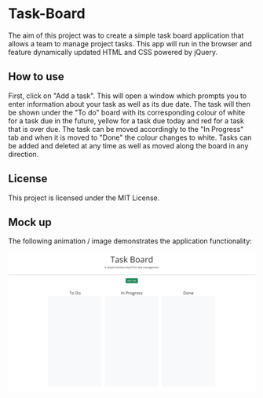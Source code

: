 # Task-Board

The aim of this project was to create a simple task board application that allows a team to manage project tasks. This app will run in the browser and feature dynamically updated HTML and CSS powered by jQuery.

## How to use

First, click on "Add a task". This will open a window which prompts you to enter information about your task as well as its due date. The task will then be shown under the "To do" board with its corresponding colour of white for a task due in the future, yellow for a task due today and red for a task that is over due. 
The task can be moved accordingly to the "In Progress" tab and when it is moved to "Done" the colour changes to white. Tasks can be added and deleted at any time as well as moved along the board in any direction. 

## License
This project is licensed under the MIT License.

## Mock up

The following animation / image demonstrates the application functionality:

![A user adds three tasks to the task board and changes the state of two of them to in progress and then completion. The user then deletes the two cards in the done column.](./Assets/05-third-party-apis-homework-demo.gif)
